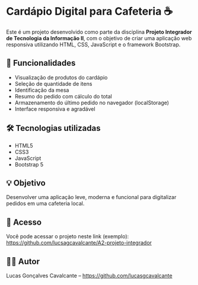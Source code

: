 # Cardápio Digital para Cafeteria ☕

Este é um projeto desenvolvido como parte da disciplina **Projeto Integrador de Tecnologia da Informação II**, com o objetivo de criar uma aplicação web responsiva utilizando HTML, CSS, JavaScript e o framework Bootstrap.

## 📌 Funcionalidades

- Visualização de produtos do cardápio
- Seleção de quantidade de itens
- Identificação da mesa
- Resumo do pedido com cálculo do total
- Armazenamento do último pedido no navegador (localStorage)
- Interface responsiva e agradável

## 🛠️ Tecnologias utilizadas

- HTML5
- CSS3
- JavaScript
- Bootstrap 5

## 💡 Objetivo

Desenvolver uma aplicação leve, moderna e funcional para digitalizar pedidos em uma cafeteria local.

## 🔗 Acesso

Você pode acessar o projeto neste link (exemplo):  
https://github.com/lucsagcavalcante/A2-projeto-integrador


## 👨‍💻 Autor

Lucas Gonçalves Cavalcante – https://github.com/lucasgcavalcante
